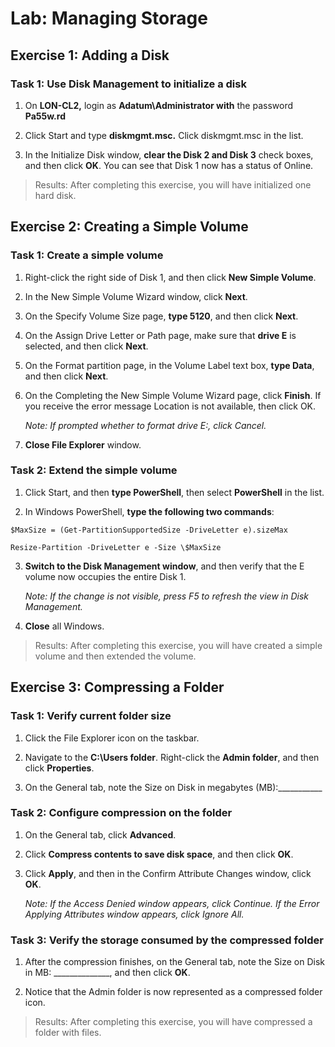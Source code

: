 # Lab: Managing Storage  #

## Exercise 1: Adding a Disk  ##

### Task 1: Use Disk Management to initialize a disk ###

1.  On **LON-CL2,** login as **Adatum\\Administrator with** the password
    **Pa55w.rd**

2.  Click Start and type **diskmgmt.msc.** Click diskmgmt.msc in the list.

3.  In the Initialize Disk window, **clear the Disk 2 and Disk 3** check boxes,
    and then click **OK**. You can see that Disk 1 now has a status of Online.

>   Results: After completing this exercise, you will have initialized one hard
>   disk.

## Exercise 2: Creating a Simple Volume  ##

### Task 1: Create a simple volume ##

1.  Right-click the right side of Disk 1, and then click **New Simple Volume**.

2.  In the New Simple Volume Wizard window, click **Next**.

3.  On the Specify Volume Size page, **type 5120**, and then click **Next**.

4.  On the Assign Drive Letter or Path page, make sure that **drive E** is
    selected, and then click **Next**.

5.  On the Format partition page, in the Volume Label text box, **type Data**,
    and then click **Next**.

6.  On the Completing the New Simple Volume Wizard page, click **Finish**. If
    you receive the error message Location is not available, then click OK.

    *Note: If prompted whether to format drive E:, click Cancel.*

7.  **Close File Explorer** window.

### Task 2: Extend the simple volume ###

1.  Click Start, and then **type PowerShell**, then select **PowerShell** in the
    list.

2.  In Windows PowerShell, **type the following two commands**:

```
$MaxSize = (Get-PartitionSupportedSize -DriveLetter e).sizeMax

Resize-Partition -DriveLetter e -Size \$MaxSize
```
    
3.  **Switch to the Disk Management window**, and then verify that the E volume
    now occupies the entire Disk 1.  
      
    *Note: If the change is not visible, press F5 to refresh the view in Disk Management.*

4.  **Close** all Windows.

>   Results: After completing this exercise, you will have created a simple
>   volume and then extended the volume.

## Exercise 3: Compressing a Folder  ##

### Task 1: Verify current folder size ###

1.  Click the File Explorer icon on the taskbar.

2.  Navigate to the **C:\\Users folder**. Right-click the **Admin folder**, and
    then click **Properties**.

3.  On the General tab, note the Size on Disk in megabytes (MB):__________\_

### Task 2: Configure compression on the folder ###

1.  On the General tab, click **Advanced**.

2.  Click **Compress contents to save disk space**, and then click **OK**.

3.  Click **Apply**, and then in the Confirm Attribute Changes window, click
    **OK**.  
      
    *Note: If the Access Denied window appears, click Continue. If the Error Applying
    Attributes window appears, click Ignore All.*

### Task 3: Verify the storage consumed by the compressed folder ###

1.  After the compression finishes, on the General tab, note the Size on Disk
    in MB: \______________, and then click **OK**.
    
2.  Notice that the Admin folder is now represented as a compressed folder icon.

>   Results: After completing this exercise, you will have compressed a folder
>   with files.
